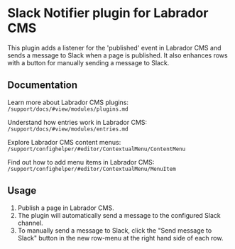 # Slack Notifier plugin for Labrador CMS

This plugin adds a listener for the 'published' event in Labrador CMS and sends a message to Slack when a page is published. It also enhances rows with a button for manually sending a message to Slack.

## Documentation

Learn more about Labrador CMS plugins:  
`/support/docs/#view/modules/plugins.md`

Understand how entries work in Labrador CMS:  
`/support/docs/#view/modules/entries.md`

Explore Labrador CMS content menus:  
`/support/confighelper/#editor/ContextualMenu/ContentMenu`

Find out how to add menu items in Labrador CMS:  
`/support/confighelper/#editor/ContextualMenu/MenuItem`

## Usage

1. Publish a page in Labrador CMS.
2. The plugin will automatically send a message to the configured Slack channel.
3. To manually send a message to Slack, click the "Send message to Slack" button in the new row-menu at the right hand side of each row.
